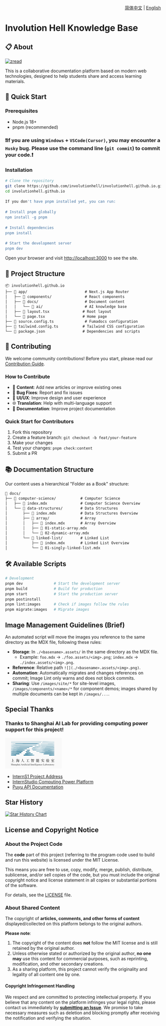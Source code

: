 <p align="right">
  <a href="./README.md">简体中文</a> | <a href="./README.en.md">English</a>
</p>

# Involution Hell Knowledge Base

## 📋 About

[![zread](https://img.shields.io/badge/Ask_Zread-_.svg?style=flat&color=00b0aa&labelColor=000000&logo=data%3Aimage%2Fsvg%2Bxml%3Bbase64%2CPHN2ZyB3aWR0aD0iMTYiIGhlaWdodD0iMTYiIHZpZXdCb3g9IjAgMCAxNiAxNiIgZmlsbD0ibm9uZSIgeG1sbnM9Imh0dHA6Ly93d3cudzMub3JnLzIwMDAvc3ZnIj4KPHBhdGggZD0iTTQuOTYxNTYgMS42MDAxSDIuMjQxNTZDMS44ODgxIDEuNjAwMSAxLjYwMTU2IDEuODg2NjQgMS42MDE1NiAyLjI0MDFWNC45NjAxQzEuNjAxNTYgNS4zMTM1NiAxLjg4ODEgNS42MDAxIDIuMjQxNTYgNS42MDAxSDQuOTYxNTZDNS4zMTUwMiA1LjYwMDEgNS42MDE1NiA1LjMxMzU2IDUuNjAxNTYgNC45NjAxVjIuMjQwMUM1LjYwMTU2IDEuODg2NjQgNS4zMTUwMiAxLjYwMDEgNC45NjE1NiAxLjYwMDFaIiBmaWxsPSIjZmZmIi8%2BCjxwYXRoIGQ9Ik00Ljk2MTU2IDEwLjM5OTlIMi4yNDE1NkMxLjg4ODEgMTAuMzk5OSAxLjYwMTU2IDEwLjY4NjQgMS42MDE1NiAxMS4wMzk5VjEzLjc1OTlDMS42MDE1NiAxNC4xMTM0IDEuODg4MSAxNC4zOTk5IDIuMjQxNTYgMTQuMzk5OUg0Ljk2MTU2QzUuMzE1MDIgMTQuMzk5OSA1LjYwMTU2IDE0LjExMzQgNS42MDE1NiAxMy43NTk5VjExLjAzOTlDNS42MDE1NiAxMC42ODY0IDUuMzE1MDIgMTAuMzk5OSA0Ljk2MTU2IDEwLjM5OTlaIiBmaWxsPSIjZmZmIi8%2BCjxwYXRoIGQ9Ik0xMy43NTg0IDEuNjAwMUgxMS4wMzg0QzEwLjY4NSAxLjYwMDEgMTAuMzk4NCAxLjg4NjY0IDEwLjM5ODQgMi4yNDAxVjQuOTYwMUMxMC4zOTg0IDUuMzEzNTYgMTAuNjg1IDUuNjAwMSAxMS4wMzg0IDUuNjAwMUgxMy43NTg0QzE0LjExMTkgNS42MDAxIDE0LjM5ODQgNS4zMTM1NiAxNC4zOTg0IDQuOTYwMVYyLjI0MDFDMTQuMzk4NCAxLjg4NjY0IDE0LjExMTkgMS42MDAxIDEzLjc1ODQgMS42MDAxWiIgZmlsbD0iI2ZmZiIvPgo8cGF0aCBkPSJNNCAxMkwxMiA0TDQgMTJaIiBmaWxsPSIjZmZmIi8%2BCjxwYXRoIGQ9Ik00IDEyTDEyIDQiIHN0cm9rZT0iI2ZmZiIgc3Ryb2tlLXdpZHRoPSIxLjUiIHN0cm9rZS1saW5lY2FwPSJyb3VuZCIvPgo8L3N2Zz4K&logoColor=ffffff)](https://zread.ai/InvolutionHell/involutionhell.github.io)

This is a collaborative documentation platform based on modern web technologies, designed to help students share and access learning materials.

## 🚀 Quick Start

### Prerequisites

- Node.js 18+
- pnpm (recommended)

### ❗️If you are using `Windows` + `VSCode(Cursor)`, you may encounter a `Husky` bug. Please use the command line (`git commit`) to commit your code.❗️

### Installation

```bash
# Clone the repository
git clone https://github.com/involutionhell/involutionhell.github.io.git
cd involutionhell.github.io

If you don't have pnpm installed yet, you can run:

# Install pnpm globally
npm install -g pnpm

# Install dependencies
pnpm install

# Start the development server
pnpm dev
```

Open your browser and visit [http://localhost:3000](http://localhost:3000) to see the site.

## 📁 Project Structure

```
📦 involutionhell.github.io
├── 📂 app/                          # Next.js App Router
│   ├── 📂 components/               # React components
│   ├── 📂 docs/                     # Document content
│   │   └── 📂 ai/                   # AI knowledge base
│   ├── 📄 layout.tsx               # Root layout
│   └── 📄 page.tsx                 # Home page
├── 📂 source.config.ts              # Fumadocs configuration
├── 📂 tailwind.config.ts           # Tailwind CSS configuration
└── 📄 package.json                 # Dependencies and scripts
```

## 🤝 Contributing

We welcome community contributions! Before you start, please read our [Contribution Guide](CONTRIBUTING.md).

### How to Contribute

- 📝 **Content**: Add new articles or improve existing ones
- 🐛 **Bug Fixes**: Report and fix issues
- 🎨 **UI/UX**: Improve design and user experience
- 🌐 **Translation**: Help with multi-language support
- 📖 **Documentation**: Improve project documentation

### Quick Start for Contributors

1. Fork this repository
2. Create a feature branch: `git checkout -b feat/your-feature`
3. Make your changes
4. Test your changes: `pnpm check:content`
5. Submit a PR

## 📚 Documentation Structure

Our content uses a hierarchical "Folder as a Book" structure:

```
📂 docs/
├── 📂 computer-science/           # Computer Science
│   ├── 📄 index.mdx               # Computer Science Overview
│   └── 📂 data-structures/        # Data Structures
│       ├── 📄 index.mdx           # Data Structures Overview
│       ├── 📂 array/              # Array
│       │   ├── 📄 index.mdx       # Array Overview
│       │   ├── 📄 01-static-array.mdx
│       │   └── 📄 02-dynamic-array.mdx
│       └── 📂 linked-list/        # Linked List
│           ├── 📄 index.mdx       # Linked List Overview
│           └── 📄 01-singly-linked-list.mdx
```

## 🛠️ Available Scripts

```bash
# Development
pnpm dev              # Start the development server
pnpm build            # Build for production
pnpm start            # Start the production server
pnpm postinstall
pnpm lint:images      # Check if images follow the rules
pnpm migrate:images   # Migrate images
```

## Image Management Guidelines (Brief)

An automated script will move the images you reference to the same directory as the MDX file, following these rules:

- **Storage**: In `./<basename>.assets/` in the same directory as the MDX file.
  - Example: `foo.mdx` → `./foo.assets/<img>.png`; `index.mdx` → `./index.assets/<img>.png`.
- **Reference**: Relative path `![](./<basename>.assets/<img>.png)`.
- **Automation**: Automatically migrates and changes references on commit; Image Lint only warns and does not block commits.
- **Sharing**: Use `/images/site/*` for site-level images, `/images/components/<name>/*` for component demos; images shared by multiple documents can be kept in `/images/...`.

## Special Thanks

### Thanks to Shanghai AI Lab for providing computing power support for this project!

![](./public/shanghaiailab.png)

- [InternS1 Project Address](https://github.com/InternLM/Intern-S1/tree/main)
- [InternStudio Computing Power Platform](https://studio.intern-ai.org.cn/console/dashboard)
- [Puyu API Documentation](https://internlm.intern-ai.org.cn/api/document)

## Star History

[![Star History Chart](https://api.star-history.com/svg?repos=InvolutionHell/involutionhell.github.io&type=Date)](https://star-history.com/#InvolutionHell/involutionhell.github.io&Date)

## License and Copyright Notice

### About the Project Code

The **code** part of this project (referring to the program code used to build and run this website) is licensed under the MIT License.

This means you are free to use, copy, modify, merge, publish, distribute, sublicense, and/or sell copies of the code, but you must include the original copyright notice and license statement in all copies or substantial portions of the software.

For details, see the [LICENSE](LICENSE) file.

### About Shared Content

The copyright of **articles, comments, and other forms of content** displayed/collected on this platform belongs to the original authors.

**Please note**:
1. The copyright of the content does **not** follow the MIT license and is still retained by the original author.
2. Unless otherwise stated or authorized by the original author, **no one may** use this content for commercial purposes, such as reprinting, modification, and other secondary creations.
3. As a sharing platform, this project cannot verify the originality and legality of all content one by one.

#### Copyright Infringement Handling

We respect and are committed to protecting intellectual property. If you believe that any content on the platform infringes your legal rights, please contact us immediately by **[submitting an Issue](https://github.com/InvolutionHell/involutionhell.github.io/issues/new)**. We promise to take necessary measures such as deletion and blocking promptly after receiving the notification and verifying the situation.
